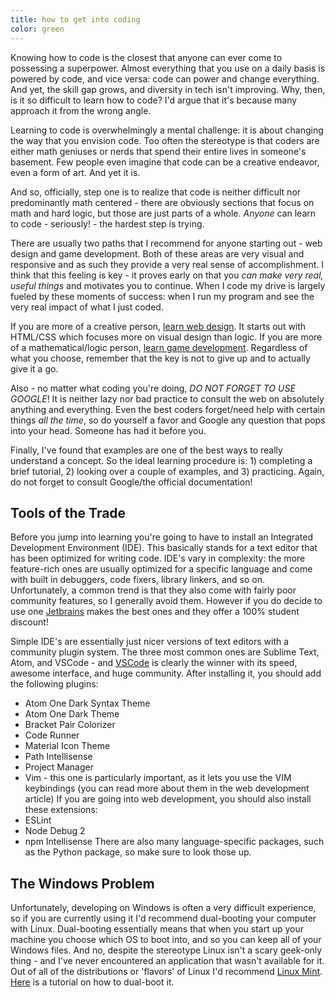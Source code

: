 ```yaml
---
title: how to get into coding
color: green
---
```


Knowing how to code is the closest that anyone can ever come to possessing a superpower. Almost everything that you use on a daily basis is powered by code, and vice versa: code can power and change everything. And yet, the skill gap grows, and diversity in tech isn't improving. Why, then, is it so difficult to learn how to code? I'd argue that it's because many approach it from the wrong angle.

Learning to code is overwhelmingly a mental challenge: it is about changing the way that you envision code. Too often the stereotype is that coders are either math geniuses or nerds that spend their entire lives in someone's basement. Few people even imagine that code can be a creative endeavor, even a form of art. And yet it is.

And so, officially, step one is to realize that code is neither difficult nor predominantly math centered - there are obviously sections that focus on math and hard logic, but those are just parts of a whole. *Anyone* can learn to code - seriously! - the hardest step is trying.

There are usually two paths that I recommend for anyone starting out - web design and game development. Both of these areas are very visual and responsive and as such they provide a very real sense of accomplishment. I think that this feeling is key - it proves early on that you *can make very real, useful things* and  motivates you to continue. When I code my drive is largely fueled by these moments of success: when I run my program and see the very real impact of what I just coded.

If you are more of a creative person, [learn web design](/posts/how-to-get-into-web-development/). It starts out with HTML/CSS which focuses more on visual design than logic. If you are more of	 a mathematical/logic person, [learn game development](/posts/how-to-get-into-game-development). Regardless of what you choose, remember that the key is not to give up and to actually give it a go.

Also - no matter what coding you're doing, *DO NOT FORGET TO USE GOOGLE*! It is neither lazy nor bad practice to consult the web on absolutely anything and everything. Even the best coders forget/need help with certain things *all the time*, so do yourself a favor and Google any question that pops into your head. Someone has had it before you.

Finally, I've found that examples are one of the best ways to really understand a concept. So the ideal learning procedure is: 1) completing a brief tutorial, 2) looking over a couple of examples, and 3) practicing. Again, do not forget to consult Google/the official documentation!

## Tools of the Trade

Before you jump into learning you're going to have to install an Integrated Development Environment (IDE). This basically stands for a text editor that has been optimized for writing code. IDE's vary in complexity: the more feature-rich ones are usually optimized for a specific language and come with built in debuggers, code fixers, library linkers, and so on. Unfortunately, a common trend is that they also come with fairly poor community features, so I generally avoid them. However if you do decide to use one [Jetbrains](https://www.jetbrains.com/) makes the best ones and they offer a 100% student discount!

Simple IDE's are essentially just nicer versions of text editors with a community plugin system. The three most common ones are Sublime Text, Atom, and VSCode - and [VSCode](https://code.visualstudio.com/) is clearly the winner with its speed, awesome interface, and huge community. After installing it, you should add the following plugins:
 * Atom One Dark Syntax Theme
 * Atom One Dark Theme
 * Bracket Pair Colorizer
 * Code Runner
 * Material Icon Theme
 * Path Intellisense
 * Project Manager
 * Vim - this one is particularly important, as it lets you use the VIM keybindings (you can read more about them in the web development article)
If you are going into web development, you should also install these extensions:
 * ESLint
 * Node Debug 2
 * npm Intellisense
There are also many language-specific packages, such as the Python package, so make sure to look those up.

## The Windows Problem

Unfortunately, developing on Windows is often a very difficult experience, so if you are currently using it I'd recommend dual-booting your computer with Linux. Dual-booting essentially means that when you start up your machine you choose which OS to boot into, and so you can keep all of your Windows files. And no, despite the stereotype Linux isn't a scary geek-only thing - and I've never encountered an application that wasn't available for it. Out of all of the distributions or 'flavors' of Linux I'd recommend [Linux Mint](https://linuxmint.com/). [Here](https://www.lifewire.com/dual-boot-windows-8-1-linux-mint-2202090) is a tutorial on how to dual-boot it.
